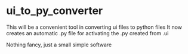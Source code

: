# ui_to_py_converter
This will be a convenient tool in converting ui files to python files
It now creates an automatic .py file for activating the .py created from .ui

Nothing fancy, just a small simple software
